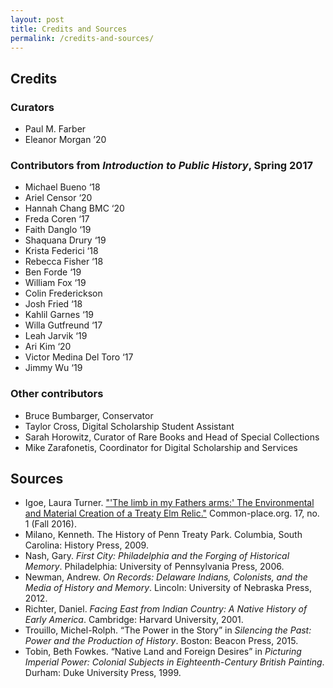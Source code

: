 ```yaml
---
layout: post
title: Credits and Sources
permalink: /credits-and-sources/
---
```


## Credits

### Curators
- Paul M. Farber
- Eleanor Morgan ’20

### Contributors from _Introduction to Public History_, Spring 2017
- Michael Bueno ‘18
- Ariel Censor ‘20
- Hannah Chang BMC ‘20
- Freda Coren ‘17
- Faith Danglo ‘19
- Shaquana Drury ‘19
- Krista Federici ‘18
- Rebecca Fisher ‘18
- Ben Forde ‘19
- William Fox ‘19
- Colin Frederickson
- Josh Fried ‘18
- Kahlil Garnes ‘19
- Willa Gutfreund ‘17
- Leah Jarvik ‘19
- Ari Kim ‘20
- Victor Medina Del Toro ‘17
- Jimmy Wu ‘19

### Other contributors
- Bruce Bumbarger, Conservator
- Taylor Cross, Digital Scholarship Student Assistant
- Sarah Horowitz, Curator of Rare Books and Head of Special Collections
- Mike Zarafonetis, Coordinator for Digital Scholarship and Services

## Sources
- Igoe, Laura Turner. ["'The limb in my Fathers arms:' The Environmental and Material Creation of a Treaty Elm Relic."](http://common-place.org/book/the-limb-in-my-fathers-arms-the-environmental-and-material-creation-of-a-treaty-elm-relic/) Common-place.org. 17, no. 1 (Fall 2016).
- Milano, Kenneth. The History of Penn Treaty Park. Columbia, South Carolina: History Press, 2009.
- Nash, Gary. _First City: Philadelphia and the Forging of Historical Memory_. Philadelphia: University of Pennsylvania Press, 2006.
- Newman, Andrew. _On Records: Delaware Indians, Colonists, and the Media of History and Memory_. Lincoln: University of Nebraska Press, 2012.
- Richter, Daniel. _Facing East from Indian Country: A Native History of Early America_. Cambridge: Harvard University, 2001.
- Trouillo, Michel-Rolph. “The Power in the Story” in _Silencing the Past: Power and the Production of History_. Boston: Beacon Press, 2015.
- Tobin, Beth Fowkes. “Native Land and Foreign Desires” in _Picturing Imperial Power: Colonial Subjects in Eighteenth-Century British Painting_. Durham: Duke University Press, 1999.
